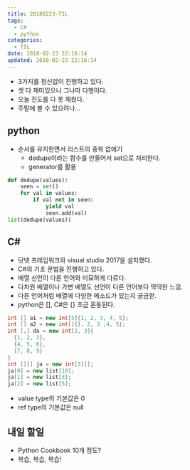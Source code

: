 ```yaml
---
title: 20180223-TIL
tags:
  - C#
  - python
categories:
  - TIL
date: 2018-02-23 22:16:14
updated: 2018-02-23 22:16:14
---
```


* 3가지를 정신없이 진행하고 있다.
* 셋 다 재미있으니 그나마 다행이다.
* 오늘 진도를 다 못 채웠다.
* 주말에 볼 수 있으려나...

## python

* 순서를 유지한면서 리스트의 중복 없애기
  * dedupe이라는 함수를 만들어서 set으로 처리한다.
  * generator를 활용

```py
def dedupe(values):
    seen = set()
    for val in values:
        if val not in seen:
            yield val
            seen.add(val)
list(dedupe(values))
```

## C#

* 닷넷 프레임워크와 visual studio 2017을 설치했다.
* C#의 기초 문법을 진행하고 있다.
* 배열 선언이 다른 언어와 미묘하게 다르다.
* 다차원 배열이나 가변 배열도 선언이 다른 언어보다 딱딱한 느낌.
* 다른 언어처럼 배열에 다양한 메소드가 있는지 궁금핟.
* python은 [], C#은 {} 조금 혼동된다.

```cs
int [] a1 = new int[5]{1, 2, 3, 4, 5};
int [] a2 = new int[]{1, 2, 3 ,4, 5}; 
int [,] da = new int[2, 3]{
  {1, 2, 3},
  {4, 5, 6},
  {7, 8, 9}
}
int [][] ja = new int[3][];
ja[0] = new list[10];
ja[1] = new list[3];
ja[2] = new list[5];
```

* value type의 기본값은 0
* ref type의 기본값은 null

## 내일 할일

* Python Cookbook 10개 정도?
* 복습, 복습, 복습!
